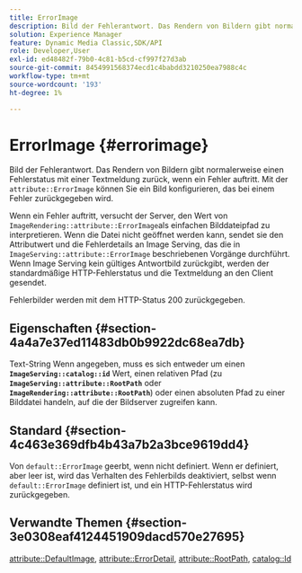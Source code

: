 ```yaml
---
title: ErrorImage
description: Bild der Fehlerantwort. Das Rendern von Bildern gibt normalerweise einen Fehlerstatus mit einer Textmeldung zurück, wenn ein Fehler auftritt.
solution: Experience Manager
feature: Dynamic Media Classic,SDK/API
role: Developer,User
exl-id: ed48482f-79b0-4c81-b5cd-cf997f27d3ab
source-git-commit: 8454991568374ecd1c4babdd3210250ea7988c4c
workflow-type: tm+mt
source-wordcount: '193'
ht-degree: 1%

---
```


# ErrorImage {#errorimage}

Bild der Fehlerantwort. Das Rendern von Bildern gibt normalerweise einen Fehlerstatus mit einer Textmeldung zurück, wenn ein Fehler auftritt. Mit der `attribute::ErrorImage` können Sie ein Bild konfigurieren, das bei einem Fehler zurückgegeben wird.

Wenn ein Fehler auftritt, versucht der Server, den Wert von `ImageRendering::attribute::ErrorImage`als einfachen Bilddateipfad zu interpretieren. Wenn die Datei nicht geöffnet werden kann, sendet sie den Attributwert und die Fehlerdetails an Image Serving, das die in `ImageServing::attribute::ErrorImage` beschriebenen Vorgänge durchführt. Wenn Image Serving kein gültiges Antwortbild zurückgibt, werden der standardmäßige HTTP-Fehlerstatus und die Textmeldung an den Client gesendet.

Fehlerbilder werden mit dem HTTP-Status 200 zurückgegeben.

## Eigenschaften {#section-4a4a7e37ed11483db0b9922dc68ea7db}

Text-String Wenn angegeben, muss es sich entweder um einen **`ImageServing::catalog::id`** Wert, einen relativen Pfad (zu **`ImageServing::attribute::RootPath`** oder **`ImageRendering::attribute::RootPath`**) oder einen absoluten Pfad zu einer Bilddatei handeln, auf die der Bildserver zugreifen kann.

## Standard {#section-4c463e369dfb4b43a7b2a3bce9619dd4}

Von `default::ErrorImage` geerbt, wenn nicht definiert. Wenn er definiert, aber leer ist, wird das Verhalten des Fehlerbilds deaktiviert, selbst wenn `default::ErrorImage` definiert ist, und ein HTTP-Fehlerstatus wird zurückgegeben.

## Verwandte Themen {#section-3e0308eaf4124451909dacd570e27695}

[attribute::DefaultImage](../../../../../ir-api/material-cat/image-rendering-api-ref/c-ir-material-catalog/c-ir-attributes-reference/r-ir-defaultpix.md#reference-102c98f9b5d24d2aaaeb756653fb0e6f), [attribute::ErrorDetail](../../../../../ir-api/material-cat/image-rendering-api-ref/c-ir-material-catalog/c-ir-attributes-reference/r-ir-errordetail.md#reference-123b56eed6cf49cea6e0490672b7c53b), [attribute::RootPath](../../../../../ir-api/material-cat/image-rendering-api-ref/c-ir-material-catalog/c-ir-attributes-reference/r-ir-rootpath.md#reference-a4d7c96b62e14fcbad1740c702f160f3), [catalog::Id](../../../../../ir-api/material-cat/image-rendering-api-ref/c-ir-material-catalog/c-ir-material-data-reference/r-ir-id.md#reference-cba2a53a952e403fb57a4e8569f9cf85)
